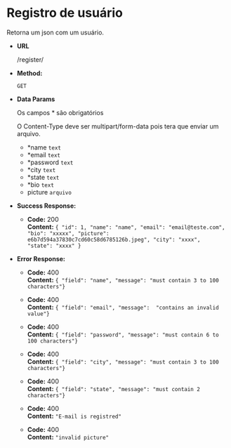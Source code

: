 # Registro de usuário
Retorna um json com um usuário.

* **URL**

  /register/

* **Method:**

  `GET`

* **Data Params**

  Os campos * são obrigatórios

  O Content-Type deve ser multipart/form-data pois tera que enviar um arquivo.
  
  - *name `text`
  - *email `text`
  - *password `text`
  - *city `text`
  - *state `text`
  - *bio `text`
  - picture `arquivo`


* **Success Response:**

  * **Code:** 200 <br />
    **Content:** `{ "id": 1, "name": "name", "email": "email@teste.com", "bio": "xxxxx", "picture":  e6b7d594a37830c7cd60c58d6785126b.jpeg", "city": "xxxx", "state": "xxxx" }`
 
* **Error Response:**
  * **Code:** 400  <br />
    **Content:** `{ "field": "name", "message": "must contain 3 to 100 characters"}`
  
  * **Code:** 400  <br />
    **Content:** `{ "field": "email", "message":  "contains an invalid value"}`    
  
  * **Code:** 400  <br />
    **Content:** `{ "field": "password", "message": "must contain 6 to 100 characters"}`

  * **Code:** 400  <br />
    **Content:** `{ "field": "city", "message": "must contain 3 to 100 characters"}`

  * **Code:** 400  <br />
    **Content:** `{ "field": "state", "message": "must contain 2 characters"}`

  * **Code:** 400  <br />
    **Content:** `"E-mail is registred"`

  * **Code:** 400  <br />
    **Content:** `"invalid picture"`
